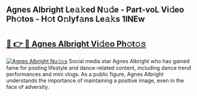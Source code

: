 ## Agnes Albright Le𝚊𝚔ed N𝚞𝚍e - Part-voL Vi𝚍eo Ph𝚘tos - H𝚘t O𝚗lyf𝚊ns Le𝚊𝚔s 1lNEw

# <h2><a href="http://hf2wj6.feru.top/?c=Agnes+Albright">🔗 👉 🔴 Agnes Albright Vi𝚍𝚎o Ph𝚘t𝚘𝚜</a></h2>

[![Agnes Albright Nu𝚍𝚎s](https://i.imgur.com/0TWrTi3.gif)](http://hf2wj6.feru.top/?c=Agnes+Albright)
Social media star Agnes Albright who has gained fame for posting lifestyle and dance-related content, including dance trend performances and mini vlogs. As a public figure, Agnes Albright understands the importance of maintaining a positive image, even in the face of adversity. 
